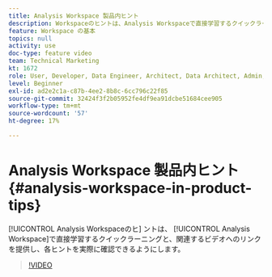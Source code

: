```yaml
---
title: Analysis Workspace 製品内ヒント
description: Workspaceのヒントは、Analysis Workspaceで直接学習するクイックラーニングと、関連するビデオへのリンクを提供し、各ヒントを実際に確認できるようにします。
feature: Workspace の基本
topics: null
activity: use
doc-type: feature video
team: Technical Marketing
kt: 1672
role: User, Developer, Data Engineer, Architect, Data Architect, Admin, Leader
level: Beginner
exl-id: ad2e2c1a-c87b-4ee2-8b8c-6cc796c22f85
source-git-commit: 32424f3f2b05952fe4df9ea91dcbe51684cee905
workflow-type: tm+mt
source-wordcount: '57'
ht-degree: 17%

---
```


# Analysis Workspace 製品内ヒント {#analysis-workspace-in-product-tips}

[!UICONTROL Analysis Workspaceのヒ] ントは、 [!UICONTROL Analysis Workspace]で直接学習するクイックラーニングと、関連するビデオへのリンクを提供し、各ヒントを実際に確認できるようにします。

>[!VIDEO](https://video.tv.adobe.com/v/23135/?quality=12)
